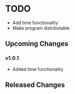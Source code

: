 # TODO

* Add time functionality
* Make program distributable

## Upcoming Changes

### v1.0.1

* Added time functionality

## Released Changes

